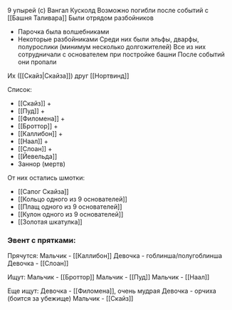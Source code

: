 9 упырей (с) Вангал Кусколд
Возможно погибли после событий с [[Башня Таливара]]
Были отрядом разбойников
- Парочка была волшебниками
- Некоторые разбойниками
Среди них были эльфы, дварфы, полурослики (минимум несколько долгожителей)
Все из них сотрудничали с основателем при постройке башни
После событий они пропали

Их ([[Скайз|Скайза]]) друг [[Нортвинд]]

Список:
- [[Скайз]] +
- [[Пуд]] +
- [[Филомена]] +
- [[Броттор]] +
- [[Каллибон]] +
- [[Наал]] +
- [[Слоан]] +
- [[Йевельда]]
- Заннор (мертв)

От них остались шмотки:
- [[Сапог Скайза]]
- [[Кольцо одного из 9 основателей]]
- [[Плащ одного из 9 основателей]]
- [[Кулон одного из 9 основателей]]
- [[Золотая шкатулка]]

<h3>Эвент с прятками:</h3>
Прячутся:
Мальчик - [[Каллибон]]
Девочка - гоблинша/полугоблинша
Девочка - [[Слоан]]

Ищут:
Мальчик - [[Броттор]]
Мальчик - [[Пуд]]
Мальчик - [[Наал]]

Еще ищут:
Девочка - [[Филомена]], очень мудрая 
Девочка - орчиха (боится за убежище) 
Мальчик - [[Скайз]]